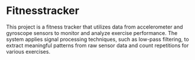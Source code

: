 # Fitnesstracker
This project is a fitness tracker that utilizes data from accelerometer and gyroscope sensors to monitor and analyze exercise performance. The system applies signal processing techniques, such as low-pass filtering, to extract meaningful patterns from raw sensor data and count repetitions for various exercises.
